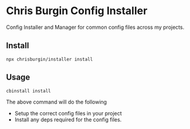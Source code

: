# Chris Burgin Config Installer
Config Installer and Manager for common config files across my projects.

## Install
`npx chrisburgin/installer install`

## Usage
`cbinstall install`

The above command will do the following
- Setup the correct config files in your project
- Install any deps required for the config files.